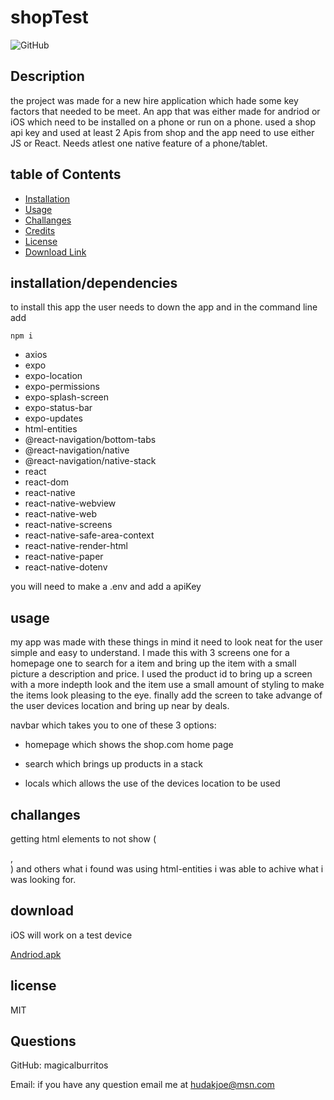 # shopTest

![GitHub](https://img.shields.io/github/license/magicalburritos/Shoptestapp)

## Description

the project was made for a new hire application which hade some key factors that needed to be meet. An app that was either made for andriod or iOS which need to be installed on a phone or run on a phone. used a shop api key and used at least 2 Apis from shop and the app need to use either JS or React. Needs atlest one native feature of a phone/tablet.

## table of Contents

- [Installation](#installation/dependencies)
- [Usage](#usage)
- [Challanges](#challanges)
- [Credits](#credits)
- [License](#license)
- [Download Link](#download)

## installation/dependencies

to install this app the user needs to down the app and in the command line add

`npm i`

- axios
- expo
- expo-location
- expo-permissions
- expo-splash-screen
- expo-status-bar
- expo-updates
- html-entities
- @react-navigation/bottom-tabs
- @react-navigation/native
- @react-navigation/native-stack
- react
- react-dom
- react-native
- react-native-webview
- react-native-web
- react-native-screens
- react-native-safe-area-context
- react-native-render-html
- react-native-paper
- react-native-dotenv

you will need to make a .env and add a apiKey

## usage

my app was made with these things in mind it need to look neat for the user simple and easy to understand.
I made this with 3 screens one for a homepage one to search for a item and bring up the item with a small picture a description and price.
I used the product id to bring up a screen with a more indepth look and the item use a small amount of styling to make the items look pleasing to the eye.
finally add the screen to take advange of the user devices location and bring up near by deals.

navbar which takes you to one of these 3 options:

- homepage which shows the shop.com home page

- search which brings up products in a stack

- locals which allows the use of the devices location to be used

## challanges

getting html elements to not show (<p>,<br>) and others what i found was using html-entities i was able to achive what i was looking for.

## download

iOS will work on a test device

[Andriod.apk](https://drive.google.com/file/d/1V_IWwhI8JBG8ckjqeHOdTQRhWkTK5UTG/view?usp=sharing)

## license

MIT

## Questions

GitHub: magicalburritos

Email: if you have any question email me at hudakjoe@msn.com
